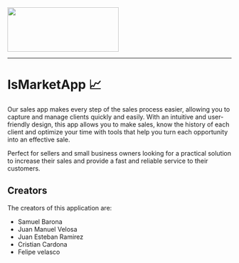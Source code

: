 <img src=https://www.icesi.edu.co/buscar-personas/assets/img/ban-icesi.png width="250" height="100" align="center">


-------------------

# IsMarketApp 📈

Our sales app makes every step of the sales process easier, allowing you to capture and manage clients quickly and easily. With an intuitive and user-friendly design, this app allows you to make sales, know the history of each client and optimize your time with tools that help you turn each opportunity into an effective sale.

Perfect for sellers and small business owners looking for a practical solution to increase their sales and provide a fast and reliable service to their customers.

## Creators 
The creators of this application are:
- Samuel Barona
- Juan Manuel Velosa
- Juan Esteban Ramirez
- Cristian Cardona
- Felipe velasco


